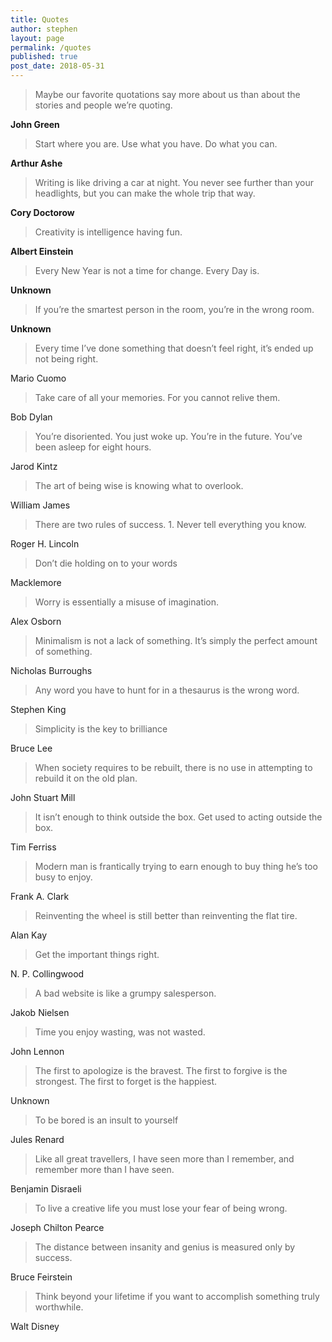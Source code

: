 ```yaml
---
title: Quotes
author: stephen
layout: page
permalink: /quotes
published: true
post_date: 2018-05-31
---
```


> Maybe our favorite quotations say more about us than about the stories and people we’re quoting.

**John Green**

> Start where you are. Use what you have. Do what you can.

**Arthur Ashe**

> Writing is like driving a car at night. You never see further than your headlights, but you can make the whole trip that way.

**Cory Doctorow**

> Creativity is intelligence having fun.

**Albert Einstein**

> Every New Year is not a time for change. Every Day is.

**Unknown**


> If you’re the smartest person in the room, you’re in the wrong room.

**Unknown**


> Every time I’ve done something that doesn’t feel right, it’s ended up not being right.

Mario Cuomo


> Take care of all your memories. For you cannot relive them.

Bob Dylan


> You’re disoriented. You just woke up. You’re in the future. You’ve been asleep for eight hours.

Jarod Kintz


> The art of being wise is knowing what to overlook.

William James


> There are two rules of success. 1. Never tell everything you know.

Roger H. Lincoln

> Don’t die holding on to your words

Macklemore

> Worry is essentially a misuse of imagination.

Alex Osborn

> Minimalism is not a lack of something. It’s simply the perfect amount of something.

Nicholas Burroughs

> Any word you have to hunt for in a thesaurus is the wrong word.

Stephen King

> Simplicity is the key to brilliance

Bruce Lee

> When society requires to be rebuilt, there is no use in attempting to rebuild it on the old plan.

John Stuart Mill

> It isn’t enough to think outside the box. Get used to acting outside the box.

Tim Ferriss

> Modern man is frantically trying to earn enough to buy thing he’s too busy to enjoy.

Frank A. Clark

> Reinventing the wheel is still better than reinventing the flat tire.

Alan Kay

> Get the important things right.

N. P. Collingwood

> A bad website is like a grumpy salesperson.

Jakob Nielsen

> Time you enjoy wasting, was not wasted.

John Lennon

> The first to apologize is the bravest. The first to forgive is the strongest. The first to forget is the happiest.

Unknown

> To be bored is an insult to yourself

Jules Renard

> Like all great travellers, I have seen more than I remember, and remember more than I have seen.

Benjamin Disraeli

> To live a creative life you must lose your fear of being wrong.

Joseph Chilton Pearce

> The distance between insanity and genius is measured only by success.

Bruce Feirstein

> Think beyond your lifetime if you want to accomplish something truly worthwhile.

Walt Disney
